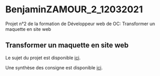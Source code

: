 # BenjaminZAMOUR_2_12032021

Projet n°2 de la formation de Développeur web de OC: Transformer un maquette en site web

## Transformer un maquette en site web

Le sujet du projet est disponible [ici](https://openclassrooms.com/fr/paths/185/projects/639/assignment).

Une synthèse des consigne est disponible [ici](docs/instructions.md).
